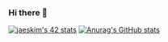 ### Hi there 👋

[![jaeskim's 42 stats](https://badge42.herokuapp.com/api/stats/hbel-hou)](https://github.com/JaeSeoKim/badge42)
[![Anurag's GitHub stats](https://github-readme-stats.vercel.app/api?username=hbel-hou)](https://github.com/anuraghazra/github-readme-stats)

